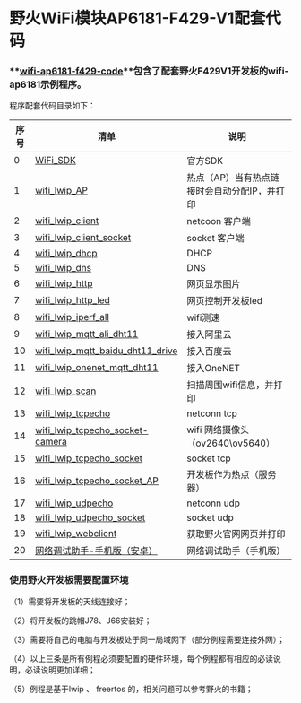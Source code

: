 # 野火WiFi模块AP6181-F429-V1配套代码

### **[wifi-ap6181-f429-code](https://github.com/Embdefire/wifi-ap6181-f429-code)**包含了配套野火F429V1开发板的wifi-ap6181示例程序。

程序配套代码目录如下：

| 序号 | 清单                                                         | 说明                                         |
| ---- | ------------------------------------------------------------ | -------------------------------------------- |
| 0    | [WiFi_SDK](https://github.com/Embdefire/wifi-ap6181-f429-code/tree/master/WiFi_SDK) | 官方SDK                                      |
| 1    | [wifi_lwip_AP](https://github.com/Embdefire/wifi-ap6181-f429-code/tree/master/wifi_lwip_AP) | 热点（AP）当有热点链接时会自动分配IP，并打印 |
| 2    | [wifi_lwip_client](https://github.com/Embdefire/wifi-ap6181-f429-code/tree/master/wifi_lwip_client) | netcoon 客户端                               |
| 3    | [wifi_lwip_client_socket](https://github.com/Embdefire/wifi-ap6181-f429-code/tree/master/wifi_lwip_client_socket) | socket 客户端                                |
| 4    | [wifi_lwip_dhcp](https://github.com/Embdefire/wifi-ap6181-f429-code/tree/master/wifi_lwip_dhcp) | DHCP                                         |
| 5    | [wifi_lwip_dns](https://github.com/Embdefire/wifi-ap6181-f429-code/tree/master/wifi_lwip_dns) | DNS                                          |
| 6    | [wifi_lwip_http](https://github.com/Embdefire/wifi-ap6181-f429-code/tree/master/wifi_lwip_http) | 网页显示图片                                 |
| 7    | [wifi_lwip_http_led](https://github.com/Embdefire/wifi-ap6181-f429-code/tree/master/wifi_lwip_http_led) | 网页控制开发板led                            |
| 8    | [wifi_lwip_iperf_all](https://github.com/Embdefire/wifi-ap6181-f429-code/tree/master/wifi_lwip_iperf_all) | wifi测速                                     |
| 9    | [wifi_lwip_mqtt_ali_dht11](https://github.com/Embdefire/wifi-ap6181-f429-code/tree/master/wifi_lwip_mqtt_ali_dht11) | 接入阿里云                                   |
| 10   | [wifi_lwip_mqtt_baidu_dht11_drive](https://github.com/Embdefire/wifi-ap6181-f429-code/tree/master/wifi_lwip_mqtt_baidu_dht11_drive) | 接入百度云                                   |
| 11   | [wifi_lwip_onenet_mqtt_dht11](https://github.com/Embdefire/wifi-ap6181-f429-code/tree/master/wifi_lwip_onenet_mqtt_dht11) | 接入OneNET                                   |
| 12   | [wifi_lwip_scan](https://github.com/Embdefire/wifi-ap6181-f429-code/tree/master/wifi_lwip_scan) | 扫描周围wifi信息，并打印                     |
| 13   | [wifi_lwip_tcpecho](https://github.com/Embdefire/wifi-ap6181-f429-code/tree/master/wifi_lwip_tcpecho) | netconn tcp                                  |
| 14   | [wifi_lwip_tcpecho_socket-camera](https://github.com/Embdefire/wifi-ap6181-f429-code/tree/master/wifi_lwip_tcpecho_socket-camera) | wifi 网络摄像头（ov2640\ov5640）             |
| 15   | [wifi_lwip_tcpecho_socket](https://github.com/Embdefire/wifi-ap6181-f429-code/tree/master/wifi_lwip_tcpecho_socket) | socket tcp                                   |
| 16   | [wifi_lwip_tcpecho_socket_AP](https://github.com/Embdefire/wifi-ap6181-f429-code/tree/master/wifi_lwip_tcpecho_socket_AP) | 开发板作为热点（服务器）                     |
| 17   | [wifi_lwip_udpecho](https://github.com/Embdefire/wifi-ap6181-f429-code/tree/master/wifi_lwip_udpecho) | netconn udp                                  |
| 18   | [wifi_lwip_udpecho_socket](https://github.com/Embdefire/wifi-ap6181-f429-code/tree/master/wifi_lwip_udpecho_socket) | socket udp                                   |
| 19   | [wifi_lwip_webclient](https://github.com/Embdefire/wifi-ap6181-f429-code/tree/master/wifi_lwip_webclient) | 获取野火官网网页并打印                       |
| 20   | [网络调试助手-手机版（安卓）](https://github.com/Embdefire/wifi-ap6181-f429-code/tree/master/网络调试助手-手机版（安卓）) | 网络调试助手（手机版）                       |

### 使用野火开发板需要配置环境

（1）需要将开发板的天线连接好；

（2）将开发板的跳帽J78、J66安装好；

（3）需要将自己的电脑与开发板处于同一局域网下（部分例程需要连接外网）；

（4）以上三条是所有例程必须要配置的硬件环境，每个例程都有相应的必读说明，必读说明更加详细；

（5）例程是基于lwip 、 freertos 的，相关问题可以参考野火的书籍；